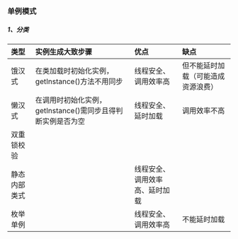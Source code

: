 ### 单例模式

##### 1、分类

| 类型 | 实例生成大致步骤 | 优点 | 缺点 |
| :--- | :--- | :--- | :--- |
| 饿汉式 | 在类加载时初始化实例，getInstance\(\)方法不用同步 | 线程安全、调用效率高 | 但不能延时加载（可能造成资源浪费） |
| 懒汉式 | 在调用时初始化实例，getInstance\(\)需同步且得判断实例是否为空 | 线程安全、延时加载 | 调用效率不高 |
| 双重锁校验 |  |  |  |
| 静态内部类式 |  | 线程安全、调用效率高、延时加载 |  |
| 枚举单例 |  | 线程安全、调用效率高 | 不能延时加载 |



